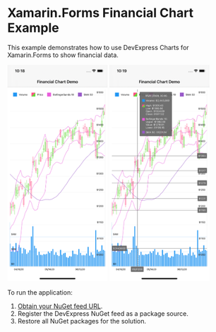 # Xamarin.Forms Financial Chart Example
This example demonstrates how to use DevExpress Charts for Xamarin.Forms to show financial data.

<img src="./img/sample1.png" width="45%" /> <img src="./img/sample2.png" width="45%" />


To run the application:
1. [Obtain your NuGet feed URL](http://docs.devexpress.com/GeneralInformation/116042/installation/install-devexpress-controls-using-nuget-packages/obtain-your-nuget-feed-url).
2. Register the DevExpress NuGet feed as a package source.
3. Restore all NuGet packages for the solution.
